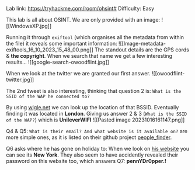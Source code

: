 Lab link: https://tryhackme.com/room/ohsint#
Difficulty: Easy

This lab is all about OSINT. We are only provided with an image:
![[WindowsXP.jpg]]

Running it through `exiftool` (which organises all the metadata from within the file) it reveals some important information:
![[Image-metadata-exiftools_16_10_2023_15_48_00.png]]
The standout details are the GPS cords & **the copyright**.
When we search that name we get a few interesting results...
![[google-search-owoodflint.jpg]]

When we look at the twitter we are granted our first answer.
![[owoodflint-twitter.jpg]]

The 2nd tweet is also interesting, thinking that question 2 is: `What is the SSID of the WAP he connected to?`

By using [wigle.net](https://wigle.net) we can look up the location of that BSSID. Eventually finding it was located in **London**. Giving us answer 2 & 3 (`What is the SSID of the WAP?`) which is **UnileverWIFI** 
![[Pasted image 20231016161147.png]]

Q4 & Q5: `What is their email? And what website is it available on?` are more simple ones, as it is listed on their github project [people_finder](https://github.com/OWoodfl1nt/people_finder).

Q6 asks where he has gone on holiday to: When we look on [his website](https://oliverwoodflint.wordpress.com/author/owoodflint/) you can see its **New York**. They also seem to have accidently revealed their password on this website too, which answers Q7: **pennYDr0pper.!**

